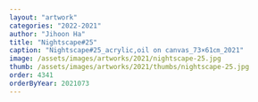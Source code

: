 ```yaml
---
layout: "artwork"
categories: "2022-2021"
author: "Jihoon Ha"
title: "Nightscape#25"
caption: "Nightscape#25_acrylic,oil on canvas_73×61㎝_2021"
image: /assets/images/artworks/2021/nightscape-25.jpg
thumb: /assets/images/artworks/2021/thumbs/nightscape-25.jpg
order: 4341
orderByYear: 2021073
---
```

